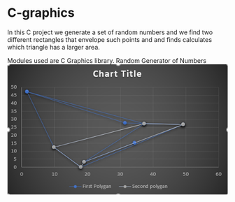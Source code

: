 # C-graphics


In this C project we generate a set of random numbers and we find two different rectangles that envelope such points and 
and finds calculates which triangle has a larger area.

Modules used are C Graphics library.
Random Generator of Numbers
![Alt text](https://github.com/Ahmed-Gebril/C-graphics/blob/master/polygan.PNG)
